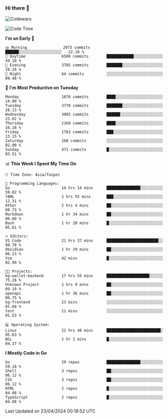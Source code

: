 ### Hi there 👋

![Codewars](https://www.codewars.com/users/omegaatt36/badges/small)

<!--START_SECTION:waka-->
![Code Time](http://img.shields.io/badge/Code%20Time-2%2C365%20hrs%2021%20mins-blue)

**I'm an Early 🐤** 

```text
🌞 Morning                2973 commits        ██████░░░░░░░░░░░░░░░░░░░   22.18 % 
🌆 Daytime                6580 commits        ████████████░░░░░░░░░░░░░   49.10 % 
🌃 Evening                3785 commits        ███████░░░░░░░░░░░░░░░░░░   28.24 % 
🌙 Night                  64 commits          ░░░░░░░░░░░░░░░░░░░░░░░░░   00.48 % 
```
📅 **I'm Most Productive on Tuesday** 

```text
Monday                   1876 commits        ████░░░░░░░░░░░░░░░░░░░░░   14.00 % 
Tuesday                  3770 commits        ███████░░░░░░░░░░░░░░░░░░   28.13 % 
Wednesday                3085 commits        ██████░░░░░░░░░░░░░░░░░░░   23.02 % 
Thursday                 2169 commits        ████░░░░░░░░░░░░░░░░░░░░░   16.18 % 
Friday                   1763 commits        ███░░░░░░░░░░░░░░░░░░░░░░   13.15 % 
Saturday                 268 commits         ░░░░░░░░░░░░░░░░░░░░░░░░░   02.00 % 
Sunday                   471 commits         █░░░░░░░░░░░░░░░░░░░░░░░░   03.51 % 
```


📊 **This Week I Spent My Time On** 

```text
🕑︎ Time Zone: Asia/Taipei

💬 Programming Languages: 
Go                       14 hrs 14 mins      ███████████████░░░░░░░░░░   59.82 % 
YAML                     2 hrs 55 mins       ███░░░░░░░░░░░░░░░░░░░░░░   12.31 % 
Other                    2 hrs 4 mins        ██░░░░░░░░░░░░░░░░░░░░░░░   08.73 % 
Markdown                 1 hr 34 mins        ██░░░░░░░░░░░░░░░░░░░░░░░   06.60 % 
Bash                     1 hr 20 mins        █░░░░░░░░░░░░░░░░░░░░░░░░   05.61 % 

🔥 Editors: 
VS Code                  21 hrs 37 mins      ███████████████████████░░   90.78 % 
Obsidian                 1 hr 29 mins        ██░░░░░░░░░░░░░░░░░░░░░░░   06.23 % 
Vim                      42 mins             █░░░░░░░░░░░░░░░░░░░░░░░░   02.99 % 

🐱‍💻 Projects: 
kg-wallet-backend        17 hrs 55 mins      ███████████████████░░░░░░   75.26 % 
Unknown Project          2 hrs 9 mins        ██░░░░░░░░░░░░░░░░░░░░░░░   09.10 % 
openapi                  1 hr 36 mins        ██░░░░░░░░░░░░░░░░░░░░░░░   06.75 % 
kg-frontend              23 mins             ░░░░░░░░░░░░░░░░░░░░░░░░░   01.68 % 
test                     21 mins             ░░░░░░░░░░░░░░░░░░░░░░░░░   01.53 % 

💻 Operating System: 
Linux                    22 hrs 46 mins      ████████████████████████░   95.63 % 
WSL                      1 hr 2 mins         █░░░░░░░░░░░░░░░░░░░░░░░░   04.37 % 
```

**I Mostly Code in Go** 

```text
Go                       29 repos            ███████████████░░░░░░░░░░   59.18 % 
Shell                    3 repos             ██░░░░░░░░░░░░░░░░░░░░░░░   06.12 % 
CSS                      3 repos             ██░░░░░░░░░░░░░░░░░░░░░░░   06.12 % 
HTML                     2 repos             █░░░░░░░░░░░░░░░░░░░░░░░░   04.08 % 
TypeScript               2 repos             █░░░░░░░░░░░░░░░░░░░░░░░░   04.08 % 
```




 Last Updated on 23/04/2024 00:18:52 UTC
<!--END_SECTION:waka-->

<!--
**omegaatt36/omegaatt36** is a ✨ _special_ ✨ repository because its `README.md` (this file) appears on your GitHub profile.

Here are some ideas to get you started:

- 🔭 I’m currently working on ...
- 🌱 I’m currently learning ...
- 👯 I’m looking to collaborate on ...
- 🤔 I’m looking for help with ...
- 💬 Ask me about ...
- 📫 How to reach me: ...
- 😄 Pronouns: ...
- ⚡ Fun fact: ...
-->
